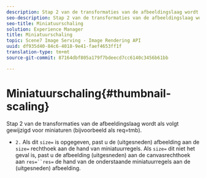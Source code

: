 ```yaml
---
description: Stap 2 van de transformaties van de afbeeldingslaag wordt als volgt gewijzigd voor miniaturen (bijvoorbeeld als req=tmb).
seo-description: Stap 2 van de transformaties van de afbeeldingslaag wordt als volgt gewijzigd voor miniaturen (bijvoorbeeld als req=tmb).
seo-title: Miniatuurschaling
solution: Experience Manager
title: Miniatuurschaling
topic: Scene7 Image Serving - Image Rendering API
uuid: df935d40-84c6-4018-9e41-faef4653ff1f
translation-type: tm+mt
source-git-commit: 87164dbf805a179f7bdeecd7cc6140c3456b61bb

---
```



# Miniatuurschaling{#thumbnail-scaling}

Stap 2 van de transformaties van de afbeeldingslaag wordt als volgt gewijzigd voor miniaturen (bijvoorbeeld als req=tmb).

* `2.` Als dit `size=` is opgegeven, past u de (uitgesneden) afbeelding aan de `size=` rechthoek aan de hand van miniatuurregels. Als `size=` dit niet het geval is, past u de afbeelding (uitgesneden) aan de canvasrechthoek aan `res=``res=` de hand van de onderstaande miniatuurregels aan de (uitgesneden) afbeelding.


